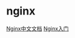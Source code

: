 <!--
 * @Author: tangdaoyong
 * @Date: 2021-01-21 17:51:03
 * @LastEditors: tangdaoyong
 * @LastEditTime: 2021-01-21 18:03:39
 * @Description: nginx
-->
# nginx

[Nginx中文文档](https://www.nginx.cn/doc/)
[Nginx入门](https://www.runoob.com/linux/nginx-install-setup.html)